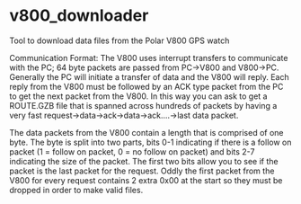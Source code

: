 v800_downloader
===============

Tool to download data files from the Polar V800 GPS watch

Communication Format:
The V800 uses interrupt transfers to communicate with the PC; 64 byte packets are passed from PC->V800 and V800->PC. Generally the PC will initiate a transfer of data and the V800 will reply. Each reply from the V800 must be followed by an ACK type packet from the PC to get the next packet from the V800. In this way you can ask to get a ROUTE.GZB file that is spanned across hundreds of packets by having a very fast request->data->ack->data->ack....->last data packet.

The data packets from the V800 contain a length that is comprised of one byte. The byte is split into two parts, bits 0-1 indicating if there is a follow on packet (1 = follow on packet, 0 = no follow on packet) and bits 2-7 indicating the size of the packet. The first two bits allow you to see if the packet is the last packet for the request. Oddly the first packet from the V800 for every request contains 2 extra 0x00 at the start so they must be dropped in order to make valid files.
